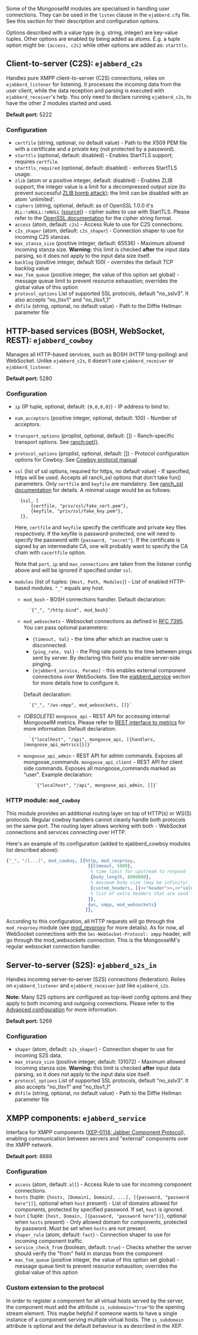 Some of the MongooseIM modules are specialised in handling user connections.
They can be used in the `listen` clause in the `ejabberd.cfg` file.
See this section for their description and configuration options.

Options described with a value type (e.g. string, integer) are key-value tuples.
Other options are enabled by being added as atoms.
E.g. a tuple option might be: `{access, c2s}` while other options are added as: `starttls`.

## Client-to-server (C2S): `ejabberd_c2s`

Handles pure XMPP client-to-server (C2S) connections, relies on `ejabberd_listener` for listening.
It processes the incoming data from the user client, while the data reception and parsing is executed with `ejabberd_receiver`'s help.
You only need to declare running `ejabberd_c2s`, to have the other 2 modules started and used.

**Default port:** 5222

### Configuration

* `certfile` (string, optional, no default value) - Path to the X509 PEM file with a certificate and a private key (not protected by a password).
* `starttls` (optional, default: disabled) - Enables StartTLS support; requires `certfile`.
* `starttls_required` (optional, default: disabled) - enforces StartTLS usage.
* `zlib` (atom or a positive integer, default: disabled) - Enables ZLIB support, the integer value is a limit for a decompressed output size (to prevent successful [ZLIB bomb attack](http://xmpp.org/resources/security-notices/uncontrolled-resource-consumption-with-highly-compressed-xmpp-stanzas/)); the limit can be disabled with an atom 'unlimited'.
* `ciphers` (string, optional, default: as of OpenSSL 1.0.0 it's `ALL:!aNULL:!eNULL` [(source)](https://www.openssl.org/docs/apps/ciphers.html#CIPHER_STRINGS)) - cipher suites to use with StartTLS.
 Please refer to the [OpenSSL documentation](http://www.openssl.org/docs/apps/ciphers.html) for the cipher string format.
* `access` (atom, default: `c2s`) - Access Rule to use for C2S connections.
* `c2s_shaper` (atom, default: `c2s_shaper`) - Connection shaper to use for incoming C2S stanzas.
* `max_stanza_size` (positive integer, default: 65536) - Maximum allowed incoming stanza size.
 **Warning:** this limit is checked **after** the input data parsing, so it does not apply to the input data size itself.
* `backlog` (positive integer, default 100) - overrides the default TCP backlog value
* `max_fsm_queue` (positive integer, the value of this option set global) - message queue limit to prevent resource exhaustion; overrides the global value of this option
* `protocol_options` List of supported SSL protocols, default "no_sslv3".
 It also accepts "no_tlsv1" and "no_tlsv1_1"
* `dhfile` (string, optional, no default value) - Path to the Diffie Hellman parameter file

## HTTP-based services (BOSH, WebSocket, REST): `ejabberd_cowboy`

Manages all HTTP-based services, such as BOSH (HTTP long-polling) and WebSocket.
Unlike `ejabberd_c2s`, it doesn't use `ejabberd_receiver` or `ejabberd_listener`.

**Default port:** 5280

### Configuration

* `ip` (IP tuple, optional, default: `{0,0,0,0}`) - IP address to bind to.
* `num_acceptors` (positive integer, optional, default: 100) - Number of acceptors.
* `transport_options` (proplist, optional, default: []) - Ranch-specific transport options.
 See [ranch:opt()](https://ninenines.eu/docs/en/ranch/1.2/manual/ranch/#_opt).
* `protocol_options` (proplist, optional, default: []) - Protocol configuration options for Cowboy.
 See [Cowboy protocol manual](https://ninenines.eu/docs/en/cowboy/1.0/manual/cowboy_protocol/)
* `ssl` (list of ssl options, required for https, no default value) - If specified, https will be used.
 Accepts all ranch_ssl options that don't take fun() parameters.
 Only `certfile` and `keyfile` are mandatory.
 See [ranch_ssl documentation](https://github.com/ninenines/ranch/blob/master/doc/src/manual/ranch_ssl.asciidoc) for details. A minimal usage would be as follows:

        {ssl, [
            {certfile, "priv/ssl/fake_cert.pem"},
            {keyfile, "priv/ssl/fake_key.pem"},
        ]},

    Here, `certfile` and `keyfile` specify the certificate and private key files respectively.
    If the keyfile is password-protected, one will need to specify the password with `{password, "secret"}`.
    If the certificate is signed by an intermediate CA, one will probably want to specify the CA chain with `cacertfile` option.

    Note that `port`, `ip` and `max_connections` are taken from the listener config above and will be ignored if specified under `ssl`.

* `modules` (list of tuples: `{Host, Path, Modules}`) - List of enabled HTTP-based modules. `"_"` equals any host.
    * `mod_bosh` - BOSH connections handler.
     Default declaration:

            `{"_", "/http-bind", mod_bosh}`

    * `mod_websockets` - Websocket connections as defined in [RFC 7395](https://tools.ietf.org/html/rfc7395).
    You can pass optional parameters:
        * `{timeout, Val}` - the time after which an inactive user is disconnected.
        * `{ping_rate, Val}` - the Ping rate points to the time between pings sent by server.
	 By declaring this field you enable server-side pinging.
        * `{ejabberd_service, Params}` - this enables external component connections over WebSockets.
	 See the [ejabberd_service](#ejabberd_service) section for more details how to configure it.

        Default declaration:

            `{"_", "/ws-xmpp", mod_websockets, []}`

    * <i>(OBSOLETE)</i> `mongoose_api` - REST API for accessing internal MongooseIM metrics.
        Please refer to [REST interface to metrics](../developers-guide/REST-interface-to-metrics.md)
        for more information.
	Default declaration:

            `{"localhost", "/api", mongoose_api, [{handlers, [mongoose_api_metrics]}]}`

  * `mongoose_api_admin` -  REST API for admin commands.
   Exposes all mongoose_commands.
    `mongoose_api_client` - REST API for client side commands.
     Exposes all mongoose_commands marked as "user".
        Example declaration:

            `{"localhost", "/api", mongoose_api_admin, []}`

### HTTP module: `mod_cowboy`

This module provides an additional routing layer on top of HTTP(s) or WS(S) protocols.
Regular cowboy handlers cannot cleanly handle both protocols on the same port. 
The routing layer allows working with both - WebSocket connections and services connecting over HTTP.


Here's an example of its configuration (added to ejabberd_cowboy modules list described above):

```Erlang
{"_", "/[...]", mod_cowboy, [{http, mod_revproxy,
                               [{timeout, 5000},
                                % time limit for upstream to respond
                                {body_length, 8000000},
                                % maximum body size (may be infinity)
                                {custom_headers, [{<<"header">>,<<"value">>}]}
                                % list of extra headers that are send to upstream
                               ]},
                               {ws, xmpp, mod_websockets}
                              ]},
```

According to this configuration, all HTTP requests will go through the `mod_revproxy` module (see [mod_revproxy](../modules/mod_revproxy.md) for more details).
As for now, all WebSocket connections with the `Sec-WebSocket-Protocol: xmpp` header, will go through the mod_websockets connection.
This is the MongooseIM's regular websocket connection handler.

## Server-to-server (S2S): `ejabberd_s2s_in`

Handles incoming server-to-server (S2S) connections (federation).
Relies on `ejabberd_listener` and `ejabberd_receiver` just like `ejabberd_c2s`.

**Note:** Many S2S options are configured as top-level config options and they apply to both incoming and outgoing connections.
Please refer to the [Advanced configuration](../Advanced-configuration.md) for more information.

**Default port:** 5269

### Configuration

* `shaper` (atom, default: `s2s_shaper`) - Connection shaper to use for incoming S2S data.
* `max_stanza_size` (positive integer, default: 131072) - Maximum allowed incoming stanza size.
 **Warning:** this limit is checked **after** input data parsing, so it does not apply to the input data size itself.
* `protocol_options` List of supported SSL protocols, default "no_sslv3".
 It also accepts "no_tlsv1" and "no_tlsv1_1"
* `dhfile` (string, optional, no default value) - Path to the Diffie Hellman parameter file

## XMPP components: `ejabberd_service`

Interface for XMPP components ([XEP-0114: Jabber Component Protocol](http://xmpp.org/extensions/xep-0114.html)), enabling communication between servers and "external" components over the XMPP network.

**Default port:** 8888

### Configuration

* `access` (atom, default: `all`) - Access Rule to use for incoming component connections.
* `hosts` (tuple: `{hosts, [Domain1, Domain2, ...], [{password, "password here"}]}`, optional when `host` present) - List of domains allowed for components, protected by specified password.
 If set, `host` is ignored.
* `host` ( tuple: `{host, Domain, [{password, "password here"}]}`, optional when `hosts` present) - Only allowed domain for components, protected by password.
 Must be set when `hosts` are not present.
* `shaper_rule` (atom, default: `fast`) - Connection shaper to use for incoming component traffic.
* `service_check_from` (boolean, default: `true`) - Checks whether the server should verify the "from" field in stanzas from the component
* `max_fsm_queue` (positive integer, the value of this option set global) - message queue limit to prevent resource exhaustion; overrides the global value of this option

### Custom extension to the protocol

In order to register a component for all virtual hosts served by the server, the component must add the attribute `is_subdomain="true"`to the opening stream element.
This maybe helpful if someone wants to have a single instance of a component serving multiple virtual hosts.
The `is_subdomain` attribute is optional and the default behaviour is as described in the XEP.
